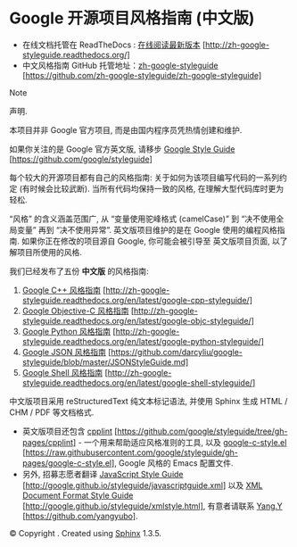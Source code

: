 # Google 开源项目风格指南 (中文版)

*   在线文档托管在 ReadTheDocs : [在线阅读最新版本](http://zh-google-styleguide.readthedocs.org/) [http://zh-google-styleguide.readthedocs.org/]
*   中文风格指南 GitHub 托管地址：[zh-google-styleguide](https://github.com/zh-google-styleguide/zh-google-styleguide) [https://github.com/zh-google-styleguide/zh-google-styleguide]

Note

声明.

本项目并非 Google 官方项目, 而是由国内程序员凭热情创建和维护.

如果你关注的是 Google 官方英文版, 请移步 [Google Style Guide](https://github.com/google/styleguide) [https://github.com/google/styleguide]

每个较大的开源项目都有自己的风格指南: 关于如何为该项目编写代码的一系列约定 (有时候会比较武断). 当所有代码均保持一致的风格, 在理解大型代码库时更为轻松.

“风格” 的含义涵盖范围广, 从 “变量使用驼峰格式 (camelCase)” 到 “决不使用全局变量” 再到 “决不使用异常”. 英文版项目维护的是在 Google 使用的编程风格指南. 如果你正在修改的项目源自 Google, 你可能会被引导至 英文版项目页面, 以了解项目所使用的风格.

我们已经发布了五份 **中文版** 的风格指南:

1.  [Google C++ 风格指南](http://zh-google-styleguide.readthedocs.org/en/latest/google-cpp-styleguide/) [http://zh-google-styleguide.readthedocs.org/en/latest/google-cpp-styleguide/]
2.  [Google Objective-C 风格指南](http://zh-google-styleguide.readthedocs.org/en/latest/google-objc-styleguide/) [http://zh-google-styleguide.readthedocs.org/en/latest/google-objc-styleguide/]
3.  [Google Python 风格指南](http://zh-google-styleguide.readthedocs.org/en/latest/google-python-styleguide/) [http://zh-google-styleguide.readthedocs.org/en/latest/google-python-styleguide/]
4.  [Google JSON 风格指南](https://github.com/darcyliu/google-styleguide/blob/master/JSONStyleGuide.md) [https://github.com/darcyliu/google-styleguide/blob/master/JSONStyleGuide.md]
5.  [Google Shell 风格指南](http://zh-google-styleguide.readthedocs.org/en/latest/google-shell-styleguide/) [http://zh-google-styleguide.readthedocs.org/en/latest/google-shell-styleguide/]

中文版项目采用 reStructuredText 纯文本标记语法, 并使用 Sphinx 生成 HTML / CHM / PDF 等文档格式.

*   英文版项目还包含 [cpplint](https://github.com/google/styleguide/tree/gh-pages/cpplint) [https://github.com/google/styleguide/tree/gh-pages/cpplint] - 一个用来帮助适应风格准则的工具, 以及 [google-c-style.el](https://raw.githubusercontent.com/google/styleguide/gh-pages/google-c-style.el) [https://raw.githubusercontent.com/google/styleguide/gh-pages/google-c-style.el], Google 风格的 Emacs 配置文件.
*   另外, 招募志愿者翻译 [JavaScript Style Guide](http://google.github.io/styleguide/javascriptguide.xml) [http://google.github.io/styleguide/javascriptguide.xml] 以及 [XML Document Format Style Guide](http://google.github.io/styleguide/xmlstyle.html) [http://google.github.io/styleguide/xmlstyle.html], 有意者请联系 [Yang.Y](https://github.com/yangyubo) [https://github.com/yangyubo].

© Copyright . Created using [Sphinx](http://sphinx-doc.org/) 1.3.5.